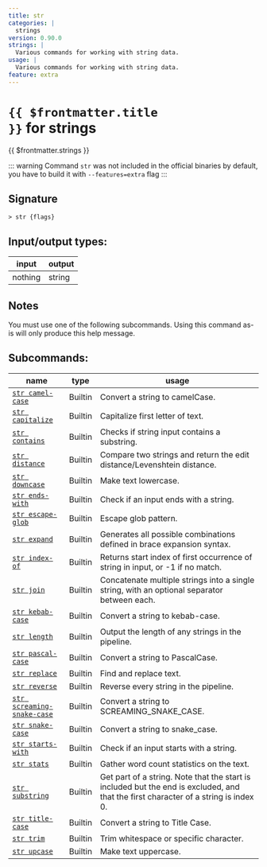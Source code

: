 ```yaml
---
title: str
categories: |
  strings
version: 0.90.0
strings: |
  Various commands for working with string data.
usage: |
  Various commands for working with string data.
feature: extra
---
```


<!-- This file is automatically generated. Please edit the command in https://github.com/nushell/nushell instead. -->

# <code>{{ $frontmatter.title }}</code> for strings

<div class='command-title'>{{ $frontmatter.strings }}</div>

::: warning
Command `str` was not included in the official binaries by default, you have to build it with `--features=extra` flag
:::

## Signature

`> str {flags} `

## Input/output types:

| input   | output |
| ------- | ------ |
| nothing | string |

## Notes

You must use one of the following subcommands. Using this command as-is will only produce this help message.

## Subcommands:

| name                                                                     | type    | usage                                                                                                                               |
| ------------------------------------------------------------------------ | ------- | ----------------------------------------------------------------------------------------------------------------------------------- |
| [`str camel-case`](/commands/docs/str_camel-case)                     | Builtin | Convert a string to camelCase.                                                                                                      |
| [`str capitalize`](/commands/docs/str_capitalize)                     | Builtin | Capitalize first letter of text.                                                                                                    |
| [`str contains`](/commands/docs/str_contains)                         | Builtin | Checks if string input contains a substring.                                                                                        |
| [`str distance`](/commands/docs/str_distance)                         | Builtin | Compare two strings and return the edit distance/Levenshtein distance.                                                              |
| [`str downcase`](/commands/docs/str_downcase)                         | Builtin | Make text lowercase.                                                                                                                |
| [`str ends-with`](/commands/docs/str_ends-with)                       | Builtin | Check if an input ends with a string.                                                                                               |
| [`str escape-glob`](/commands/docs/str_escape-glob)                   | Builtin | Escape glob pattern.                                                                                                                |
| [`str expand`](/commands/docs/str_expand)                             | Builtin | Generates all possible combinations defined in brace expansion syntax.                                                              |
| [`str index-of`](/commands/docs/str_index-of)                         | Builtin | Returns start index of first occurrence of string in input, or -1 if no match.                                                      |
| [`str join`](/commands/docs/str_join)                                 | Builtin | Concatenate multiple strings into a single string, with an optional separator between each.                                         |
| [`str kebab-case`](/commands/docs/str_kebab-case)                     | Builtin | Convert a string to kebab-case.                                                                                                     |
| [`str length`](/commands/docs/str_length)                             | Builtin | Output the length of any strings in the pipeline.                                                                                   |
| [`str pascal-case`](/commands/docs/str_pascal-case)                   | Builtin | Convert a string to PascalCase.                                                                                                     |
| [`str replace`](/commands/docs/str_replace)                           | Builtin | Find and replace text.                                                                                                              |
| [`str reverse`](/commands/docs/str_reverse)                           | Builtin | Reverse every string in the pipeline.                                                                                               |
| [`str screaming-snake-case`](/commands/docs/str_screaming-snake-case) | Builtin | Convert a string to SCREAMING_SNAKE_CASE.                                                                                           |
| [`str snake-case`](/commands/docs/str_snake-case)                     | Builtin | Convert a string to snake_case.                                                                                                     |
| [`str starts-with`](/commands/docs/str_starts-with)                   | Builtin | Check if an input starts with a string.                                                                                             |
| [`str stats`](/commands/docs/str_stats)                               | Builtin | Gather word count statistics on the text.                                                                                           |
| [`str substring`](/commands/docs/str_substring)                       | Builtin | Get part of a string. Note that the start is included but the end is excluded, and that the first character of a string is index 0. |
| [`str title-case`](/commands/docs/str_title-case)                     | Builtin | Convert a string to Title Case.                                                                                                     |
| [`str trim`](/commands/docs/str_trim)                                 | Builtin | Trim whitespace or specific character.                                                                                              |
| [`str upcase`](/commands/docs/str_upcase)                             | Builtin | Make text uppercase.                                                                                                                |

